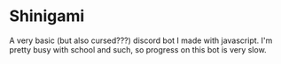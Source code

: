 # Shinigami

A very basic (but also cursed???) discord bot I made with javascript.
I'm pretty busy with school and such, so progress on this bot is very slow.
